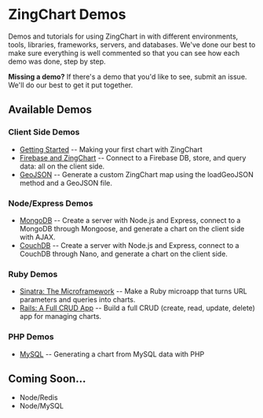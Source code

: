 # ZingChart Demos

Demos and tutorials for using ZingChart in with different environments, tools, libraries, frameworks, servers, and databases. We've done our best to make sure everything is well commented so that you can see how each demo was done, step by step.

**Missing a demo?**
If there's a demo that you'd like to see, submit an issue. We'll do our best to get it put together.

## Available Demos

### Client Side Demos
* [Getting Started](Client%20Side/Getting%20Started/README.md) -- Making your first chart with ZingChart
* [Firebase and ZingChart](Client%20Side/Firebase/README.md) -- Connect to a Firebase DB, store, and query data: all on the client side.
* [GeoJSON](Client%20Side/GeoJSON/README.md) -- Generate a custom ZingChart map using the loadGeoJSON method and a GeoJSON file.

### Node/Express Demos
* [MongoDB](Node/MongoDB/README.md) -- Create a server with Node.js and Express, connect to a MongoDB through Mongoose, and generate a chart on the client side with AJAX.
* [CouchDB](Node/CouchDB/README.md) -- Create a server with Node.js and Express, connect to a CouchDB through Nano, and generate a chart on the client side.

### Ruby Demos
* [Sinatra: The Microframework](Ruby/Sinatra/README.md) -- Make a Ruby microapp that turns URL parameters and queries into charts.
* [Rails: A Full CRUD App](Ruby/Rails/README.md) -- Build a full CRUD (create, read, update, delete) app for managing charts.

### PHP Demos
* [MySQL](PHP/MySQL/README.md) -- Generating a chart from MySQL data with PHP

## Coming Soon...

* Node/Redis
* Node/MySQL

